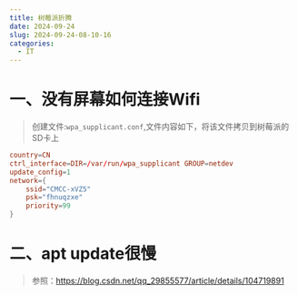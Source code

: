 ```yaml
---
title: 树莓派折腾
date: 2024-09-24
slug: 2024-09-24-08-10-16
categories:
  - IT
---
```


# 一、没有屏幕如何连接Wifi

> 创建文件:`wpa_supplicant.conf`,文件内容如下，将该文件拷贝到树莓派的SD卡上

```conf
country=CN
ctrl_interface=DIR=/var/run/wpa_supplicant GROUP=netdev
update_config=1
network={
    ssid="CMCC-xVZ5"
    psk="fhnuqzxe"
    priority=99
}
```

# 二、apt update很慢

> 参照：https://blog.csdn.net/qq_29855577/article/details/104719891